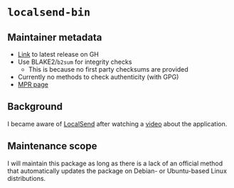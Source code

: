 # `localsend-bin`

## Maintainer metadata
* [Link](https://github.com/localsend/localsend/releases/latest) to latest release on GH
* Use BLAKE2/`b2sum` for integrity checks
    * This is because no first party checksums are provided
* Currently no methods to check authenticity (with GPG)
* [MPR page](https://mpr.makedeb.org/packages/localsend-bin)

## Background

I became aware of [LocalSend](https://localsend.org/) after watching a
[video](https://www.youtube.com/watch?v=dxRXiL3oI6Q) about the application.

## Maintenance scope
I will maintain this package as long as there is a lack of an official method
that automatically updates the package on Debian- or Ubuntu-based Linux
distributions.
